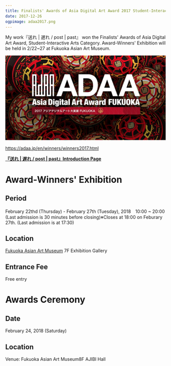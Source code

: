```yaml
---
title: Finalists' Awards of Asia Digital Art Award 2017 Student-Interactive Arts Category
date: 2017-12-26
ogpimage: adaa2017.png
---
```


My work『送れ | 遅れ / post | past』 won the Finalists' Awards of Asia Digital Art Award, Student-Interactive Arts Category. Award-Winners' Exhibition will be held in 2/22~27 at Fukuoka Asian Art Museum.

![](adaa2017.png)

<https://adaa.jp/en/winners/winners2017.html>

**[『送れ | 遅れ / post | past』Introduction Page](/works/post-past-sotsuten)**



<!--more-->

# Award-Winners' Exhibition

## Period

February 22thd (Thursday) - February 27th (Tuesday), 2018　10:00 ~ 20:00 (Last admission is 30 minutes before closing)※Closes at 18:00 on Feburary 27th. (Last admission is at 17:30)

## Location

[Fukuoka Asian Art Museum](https://faam.city.fukuoka.lg.jp/home.html) 7F Exhibition Gallery

## Entrance Fee

Free entry

# Awards Ceremony

## Date

February 24, 2018 (Saturday)

## Location

Venue: Fukuoka Asian Art Museum8F AJIBI Hall
